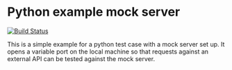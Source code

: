 # Python example mock server
[![Build Status](https://travis-ci.com/nielstron/python_example_mock_server.svg?branch=master)](https://travis-ci.com/nielstron/python_example_mock_server)

This is a simple example for a python test case with a mock server set up.
It opens a variable port on the local machine so that requests against
an external API can be tested against the mock server.